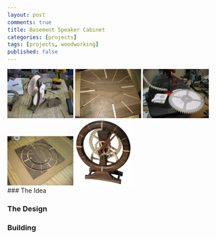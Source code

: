 ```yaml
---
layout: post
comments: true
title: Basement Speaker Cabinet
categories: [projects]
tags: [projects, woodworking]
published: false
---
```

<div class="row">
		<a href="/images/oldprojects/lrclockassembly.jpg" class="fancybox" rel="clock"><img src="/images/oldprojects/lrclockassembly-150x112.jpg" alt="Clock assembly."></a>
		<a href="/images/oldprojects/lrclockgrooves.jpg" class="fancybox" rel="clock"><img src="/images/oldprojects/lrclockgrooves-150x112.jpg" alt="Cutting grooves for clock lines."></a>
		<a href="/images/oldprojects/lrclockgear.jpg" class="fancybox" rel="clock"><img src="/images/oldprojects/lrclockgear-150x112.jpg" alt="Cutting clock gears."></a>
		<a href="/images/oldprojects/lrclockroute.jpg" class="fancybox" rel="clock"><img src="/images/oldprojects/lrclockroute-150x112.jpg" alt="Routing the clock face."></a>
		<a href="/images/oldprojects/lrclock.jpg" class="fancybox" rel="clock"><img src="/images/oldprojects/lrclock-129x150.jpg" alt="Finished clock."></a>
</div>
### The Idea

### The Design

### Building
